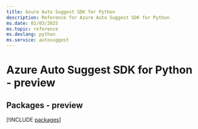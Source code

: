 ```yaml
---
title: Azure Auto Suggest SDK for Python
description: Reference for Azure Auto Suggest SDK for Python
ms.date: 02/03/2025
ms.topic: reference
ms.devlang: python
ms.service: autosuggest
---
```

# Azure Auto Suggest SDK for Python - preview
## Packages - preview
[!INCLUDE [packages](auto-suggest-index.md)]